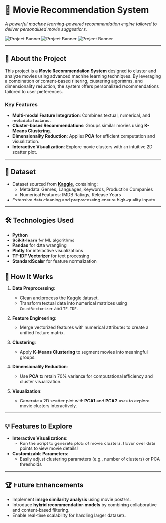 # 🎥 **Movie Recommendation System**  
_A powerful machine learning-powered recommendation engine tailored to deliver personalized movie suggestions._

![Project Banner](https://img.shields.io/badge/Machine_Learning-Scikit_Learn-orange) ![Project Banner](https://img.shields.io/badge/Clustering-KMeans-blue) ![Project Banner](https://img.shields.io/badge/Visualization-PCA-green)

---

## 🚀 **About the Project**
This project is a **Movie Recommendation System** designed to cluster and analyze movies using advanced machine learning techniques. By leveraging a combination of content-based filtering, clustering algorithms, and dimensionality reduction, the system offers personalized recommendations tailored to user preferences.

### **Key Features**
-  **Multi-modal Feature Integration**: Combines textual, numerical, and metadata features.
-  **Cluster-based Recommendations**: Groups similar movies using **K-Means Clustering**.
-  **Dimensionality Reduction**: Applies **PCA** for efficient computation and visualization.
-  **Interactive Visualization**: Explore movie clusters with an intuitive 2D scatter plot.

---

## 📂 **Dataset**
- Dataset sourced from **[Kaggle](https://www.kaggle.com/datasets)**, containing:
  - Metadata: Genres, Languages, Keywords, Production Companies
  - Numerical Features: IMDB Ratings, Release Years
- Extensive data cleaning and preprocessing ensure high-quality inputs.

---

## 🛠️ **Technologies Used**
- **Python** 
- **Scikit-learn** for ML algorithms  
- **Pandas** for data wrangling  
- **Plotly** for interactive visualizations  
- **TF-IDF Vectorizer** for text processing  
- **StandardScaler** for feature normalization  

## 🧠 **How It Works**

1. **Data Preprocessing**:  
   - Clean and process the Kaggle dataset.
   - Transform textual data into numerical matrices using `CountVectorizer` and `TF-IDF`.

2. **Feature Engineering**:  
   - Merge vectorized features with numerical attributes to create a unified feature matrix.  

3. **Clustering**:  
   - Apply **K-Means Clustering** to segment movies into meaningful groups.  

4. **Dimensionality Reduction**:  
   - Use **PCA** to retain 70% variance for computational efficiency and cluster visualization.

5. **Visualization**:  
   - Generate a 2D scatter plot with **PCA1** and **PCA2** axes to explore movie clusters interactively.

---

## 💡 **Features to Explore**
- **Interactive Visualizations**:
  - Run the script to generate plots of movie clusters. Hover over data points to view movie details!
- **Customizable Parameters**:
  - Easily adjust clustering parameters (e.g., number of clusters) or PCA thresholds.

---

## 🏆 **Future Enhancements**
- Implement **image similarity analysis** using movie posters.
- Introduce **hybrid recommendation models** by combining collaborative and content-based filtering.
- Enable real-time scalability for handling larger datasets.
